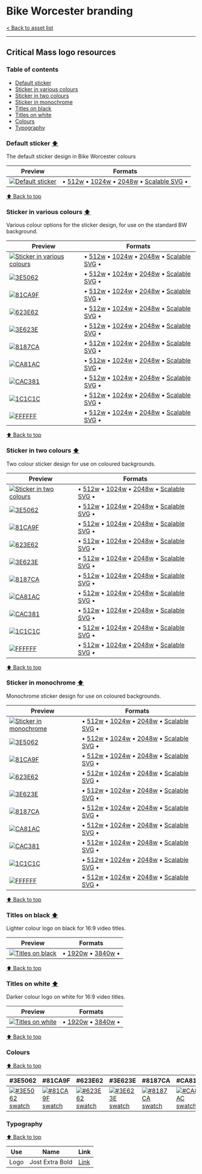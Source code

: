 # Bike Worcester branding

[< Back to asset list](./index.md)

---

## Critical Mass logo resources

### Table of contents

- [Default sticker](#default-sticker)
- [Sticker in various colours](#sticker-in-various-colours)
- [Sticker in two colours](#sticker-in-two-colours)
- [Sticker in monochrome](#sticker-in-monochrome)
- [Titles on black](#titles-on-black)
- [Titles on white](#titles-on-white)
- [Colours](#colours)
- [Typography](#typography)

### Default sticker [⬆️](#table-of-contents)
The default sticker design in Bike Worcester colours

| Preview | Formats |
| ------- | ------- |
| [![Default sticker](../assets/critical_mass-logo/critical_mass-logo-full-256.png)](critical_mass-logo-full.md) | &bull; [512w](../assets/critical_mass-logo/critical_mass-logo-full-512.png) &bull; [1024w](../assets/critical_mass-logo/critical_mass-logo-full-1024.png) &bull; [2048w](../assets/critical_mass-logo/critical_mass-logo-full-2048.png) &bull; [Scalable SVG](../assets/critical_mass-logo/critical_mass-logo-full.svg) &bull; |

[⬆️ Back to top](#table-of-contents)
### Sticker in various colours [⬆️](#table-of-contents)
Various colour options for the sticker design, for use on the standard BW background.

| Preview | Formats |
| ------- | ------- |
| [![Sticker in various colours](../assets/critical_mass-logo/critical_mass-logo-sticker-256.png)](critical_mass-logo-sticker.md) | &bull; [512w](../assets/critical_mass-logo/critical_mass-logo-sticker-512.png) &bull; [1024w](../assets/critical_mass-logo/critical_mass-logo-sticker-1024.png) &bull; [2048w](../assets/critical_mass-logo/critical_mass-logo-sticker-2048.png) &bull; [Scalable SVG](../assets/critical_mass-logo/critical_mass-logo-sticker.svg) &bull; |
  | [![ 3E5062](../assets/critical_mass-logo/critical_mass-logo-sticker-3E5062-256.png)](critical_mass-logo-sticker.md#3E5062) | &bull; [512w](../assets/critical_mass-logo/critical_mass-logo-sticker-3E5062-512.png) &bull; [1024w](../assets/critical_mass-logo/critical_mass-logo-sticker-3E5062-1024.png) &bull; [2048w](../assets/critical_mass-logo/critical_mass-logo-sticker-3E5062-2048.png) &bull; [Scalable SVG](../assets/critical_mass-logo/critical_mass-logo-sticker-3E5062.svg) &bull; |
  | [![ 81CA9F](../assets/critical_mass-logo/critical_mass-logo-sticker-81CA9F-256.png)](critical_mass-logo-sticker.md#81CA9F) | &bull; [512w](../assets/critical_mass-logo/critical_mass-logo-sticker-81CA9F-512.png) &bull; [1024w](../assets/critical_mass-logo/critical_mass-logo-sticker-81CA9F-1024.png) &bull; [2048w](../assets/critical_mass-logo/critical_mass-logo-sticker-81CA9F-2048.png) &bull; [Scalable SVG](../assets/critical_mass-logo/critical_mass-logo-sticker-81CA9F.svg) &bull; |
  | [![ 623E62](../assets/critical_mass-logo/critical_mass-logo-sticker-623E62-256.png)](critical_mass-logo-sticker.md#623E62) | &bull; [512w](../assets/critical_mass-logo/critical_mass-logo-sticker-623E62-512.png) &bull; [1024w](../assets/critical_mass-logo/critical_mass-logo-sticker-623E62-1024.png) &bull; [2048w](../assets/critical_mass-logo/critical_mass-logo-sticker-623E62-2048.png) &bull; [Scalable SVG](../assets/critical_mass-logo/critical_mass-logo-sticker-623E62.svg) &bull; |
  | [![ 3E623E](../assets/critical_mass-logo/critical_mass-logo-sticker-3E623E-256.png)](critical_mass-logo-sticker.md#3E623E) | &bull; [512w](../assets/critical_mass-logo/critical_mass-logo-sticker-3E623E-512.png) &bull; [1024w](../assets/critical_mass-logo/critical_mass-logo-sticker-3E623E-1024.png) &bull; [2048w](../assets/critical_mass-logo/critical_mass-logo-sticker-3E623E-2048.png) &bull; [Scalable SVG](../assets/critical_mass-logo/critical_mass-logo-sticker-3E623E.svg) &bull; |
  | [![ 8187CA](../assets/critical_mass-logo/critical_mass-logo-sticker-8187CA-256.png)](critical_mass-logo-sticker.md#8187CA) | &bull; [512w](../assets/critical_mass-logo/critical_mass-logo-sticker-8187CA-512.png) &bull; [1024w](../assets/critical_mass-logo/critical_mass-logo-sticker-8187CA-1024.png) &bull; [2048w](../assets/critical_mass-logo/critical_mass-logo-sticker-8187CA-2048.png) &bull; [Scalable SVG](../assets/critical_mass-logo/critical_mass-logo-sticker-8187CA.svg) &bull; |
  | [![ CA81AC](../assets/critical_mass-logo/critical_mass-logo-sticker-CA81AC-256.png)](critical_mass-logo-sticker.md#CA81AC) | &bull; [512w](../assets/critical_mass-logo/critical_mass-logo-sticker-CA81AC-512.png) &bull; [1024w](../assets/critical_mass-logo/critical_mass-logo-sticker-CA81AC-1024.png) &bull; [2048w](../assets/critical_mass-logo/critical_mass-logo-sticker-CA81AC-2048.png) &bull; [Scalable SVG](../assets/critical_mass-logo/critical_mass-logo-sticker-CA81AC.svg) &bull; |
  | [![ CAC381](../assets/critical_mass-logo/critical_mass-logo-sticker-CAC381-256.png)](critical_mass-logo-sticker.md#CAC381) | &bull; [512w](../assets/critical_mass-logo/critical_mass-logo-sticker-CAC381-512.png) &bull; [1024w](../assets/critical_mass-logo/critical_mass-logo-sticker-CAC381-1024.png) &bull; [2048w](../assets/critical_mass-logo/critical_mass-logo-sticker-CAC381-2048.png) &bull; [Scalable SVG](../assets/critical_mass-logo/critical_mass-logo-sticker-CAC381.svg) &bull; |
  | [![ 1C1C1C](../assets/critical_mass-logo/critical_mass-logo-sticker-1C1C1C-256.png)](critical_mass-logo-sticker.md#1C1C1C) | &bull; [512w](../assets/critical_mass-logo/critical_mass-logo-sticker-1C1C1C-512.png) &bull; [1024w](../assets/critical_mass-logo/critical_mass-logo-sticker-1C1C1C-1024.png) &bull; [2048w](../assets/critical_mass-logo/critical_mass-logo-sticker-1C1C1C-2048.png) &bull; [Scalable SVG](../assets/critical_mass-logo/critical_mass-logo-sticker-1C1C1C.svg) &bull; |
  | [![ FFFFFF](../assets/critical_mass-logo/critical_mass-logo-sticker-FFFFFF-256.png)](critical_mass-logo-sticker.md#FFFFFF) | &bull; [512w](../assets/critical_mass-logo/critical_mass-logo-sticker-FFFFFF-512.png) &bull; [1024w](../assets/critical_mass-logo/critical_mass-logo-sticker-FFFFFF-1024.png) &bull; [2048w](../assets/critical_mass-logo/critical_mass-logo-sticker-FFFFFF-2048.png) &bull; [Scalable SVG](../assets/critical_mass-logo/critical_mass-logo-sticker-FFFFFF.svg) &bull; |

[⬆️ Back to top](#table-of-contents)
### Sticker in two colours [⬆️](#table-of-contents)
Two colour sticker design for use on coloured backgrounds.

| Preview | Formats |
| ------- | ------- |
| [![Sticker in two colours](../assets/critical_mass-logo/critical_mass-logo-sticker-2col-256.png)](critical_mass-logo-sticker-2col.md) | &bull; [512w](../assets/critical_mass-logo/critical_mass-logo-sticker-2col-512.png) &bull; [1024w](../assets/critical_mass-logo/critical_mass-logo-sticker-2col-1024.png) &bull; [2048w](../assets/critical_mass-logo/critical_mass-logo-sticker-2col-2048.png) &bull; [Scalable SVG](../assets/critical_mass-logo/critical_mass-logo-sticker-2col.svg) &bull; |
  | [![ 3E5062](../assets/critical_mass-logo/critical_mass-logo-sticker-2col-3E5062-256.png)](critical_mass-logo-sticker-2col.md#3E5062) | &bull; [512w](../assets/critical_mass-logo/critical_mass-logo-sticker-2col-3E5062-512.png) &bull; [1024w](../assets/critical_mass-logo/critical_mass-logo-sticker-2col-3E5062-1024.png) &bull; [2048w](../assets/critical_mass-logo/critical_mass-logo-sticker-2col-3E5062-2048.png) &bull; [Scalable SVG](../assets/critical_mass-logo/critical_mass-logo-sticker-2col-3E5062.svg) &bull; |
  | [![ 81CA9F](../assets/critical_mass-logo/critical_mass-logo-sticker-2col-81CA9F-256.png)](critical_mass-logo-sticker-2col.md#81CA9F) | &bull; [512w](../assets/critical_mass-logo/critical_mass-logo-sticker-2col-81CA9F-512.png) &bull; [1024w](../assets/critical_mass-logo/critical_mass-logo-sticker-2col-81CA9F-1024.png) &bull; [2048w](../assets/critical_mass-logo/critical_mass-logo-sticker-2col-81CA9F-2048.png) &bull; [Scalable SVG](../assets/critical_mass-logo/critical_mass-logo-sticker-2col-81CA9F.svg) &bull; |
  | [![ 623E62](../assets/critical_mass-logo/critical_mass-logo-sticker-2col-623E62-256.png)](critical_mass-logo-sticker-2col.md#623E62) | &bull; [512w](../assets/critical_mass-logo/critical_mass-logo-sticker-2col-623E62-512.png) &bull; [1024w](../assets/critical_mass-logo/critical_mass-logo-sticker-2col-623E62-1024.png) &bull; [2048w](../assets/critical_mass-logo/critical_mass-logo-sticker-2col-623E62-2048.png) &bull; [Scalable SVG](../assets/critical_mass-logo/critical_mass-logo-sticker-2col-623E62.svg) &bull; |
  | [![ 3E623E](../assets/critical_mass-logo/critical_mass-logo-sticker-2col-3E623E-256.png)](critical_mass-logo-sticker-2col.md#3E623E) | &bull; [512w](../assets/critical_mass-logo/critical_mass-logo-sticker-2col-3E623E-512.png) &bull; [1024w](../assets/critical_mass-logo/critical_mass-logo-sticker-2col-3E623E-1024.png) &bull; [2048w](../assets/critical_mass-logo/critical_mass-logo-sticker-2col-3E623E-2048.png) &bull; [Scalable SVG](../assets/critical_mass-logo/critical_mass-logo-sticker-2col-3E623E.svg) &bull; |
  | [![ 8187CA](../assets/critical_mass-logo/critical_mass-logo-sticker-2col-8187CA-256.png)](critical_mass-logo-sticker-2col.md#8187CA) | &bull; [512w](../assets/critical_mass-logo/critical_mass-logo-sticker-2col-8187CA-512.png) &bull; [1024w](../assets/critical_mass-logo/critical_mass-logo-sticker-2col-8187CA-1024.png) &bull; [2048w](../assets/critical_mass-logo/critical_mass-logo-sticker-2col-8187CA-2048.png) &bull; [Scalable SVG](../assets/critical_mass-logo/critical_mass-logo-sticker-2col-8187CA.svg) &bull; |
  | [![ CA81AC](../assets/critical_mass-logo/critical_mass-logo-sticker-2col-CA81AC-256.png)](critical_mass-logo-sticker-2col.md#CA81AC) | &bull; [512w](../assets/critical_mass-logo/critical_mass-logo-sticker-2col-CA81AC-512.png) &bull; [1024w](../assets/critical_mass-logo/critical_mass-logo-sticker-2col-CA81AC-1024.png) &bull; [2048w](../assets/critical_mass-logo/critical_mass-logo-sticker-2col-CA81AC-2048.png) &bull; [Scalable SVG](../assets/critical_mass-logo/critical_mass-logo-sticker-2col-CA81AC.svg) &bull; |
  | [![ CAC381](../assets/critical_mass-logo/critical_mass-logo-sticker-2col-CAC381-256.png)](critical_mass-logo-sticker-2col.md#CAC381) | &bull; [512w](../assets/critical_mass-logo/critical_mass-logo-sticker-2col-CAC381-512.png) &bull; [1024w](../assets/critical_mass-logo/critical_mass-logo-sticker-2col-CAC381-1024.png) &bull; [2048w](../assets/critical_mass-logo/critical_mass-logo-sticker-2col-CAC381-2048.png) &bull; [Scalable SVG](../assets/critical_mass-logo/critical_mass-logo-sticker-2col-CAC381.svg) &bull; |
  | [![ 1C1C1C](../assets/critical_mass-logo/critical_mass-logo-sticker-2col-1C1C1C-256.png)](critical_mass-logo-sticker-2col.md#1C1C1C) | &bull; [512w](../assets/critical_mass-logo/critical_mass-logo-sticker-2col-1C1C1C-512.png) &bull; [1024w](../assets/critical_mass-logo/critical_mass-logo-sticker-2col-1C1C1C-1024.png) &bull; [2048w](../assets/critical_mass-logo/critical_mass-logo-sticker-2col-1C1C1C-2048.png) &bull; [Scalable SVG](../assets/critical_mass-logo/critical_mass-logo-sticker-2col-1C1C1C.svg) &bull; |
  | [![ FFFFFF](../assets/critical_mass-logo/critical_mass-logo-sticker-2col-FFFFFF-256.png)](critical_mass-logo-sticker-2col.md#FFFFFF) | &bull; [512w](../assets/critical_mass-logo/critical_mass-logo-sticker-2col-FFFFFF-512.png) &bull; [1024w](../assets/critical_mass-logo/critical_mass-logo-sticker-2col-FFFFFF-1024.png) &bull; [2048w](../assets/critical_mass-logo/critical_mass-logo-sticker-2col-FFFFFF-2048.png) &bull; [Scalable SVG](../assets/critical_mass-logo/critical_mass-logo-sticker-2col-FFFFFF.svg) &bull; |

[⬆️ Back to top](#table-of-contents)
### Sticker in monochrome [⬆️](#table-of-contents)
Monochrome sticker design for use on coloured backgrounds.

| Preview | Formats |
| ------- | ------- |
| [![Sticker in monochrome](../assets/critical_mass-logo/critical_mass-logo-sticker-mono-256.png)](critical_mass-logo-sticker-mono.md) | &bull; [512w](../assets/critical_mass-logo/critical_mass-logo-sticker-mono-512.png) &bull; [1024w](../assets/critical_mass-logo/critical_mass-logo-sticker-mono-1024.png) &bull; [2048w](../assets/critical_mass-logo/critical_mass-logo-sticker-mono-2048.png) &bull; [Scalable SVG](../assets/critical_mass-logo/critical_mass-logo-sticker-mono.svg) &bull; |
  | [![ 3E5062](../assets/critical_mass-logo/critical_mass-logo-sticker-mono-3E5062-256.png)](critical_mass-logo-sticker-mono.md#3E5062) | &bull; [512w](../assets/critical_mass-logo/critical_mass-logo-sticker-mono-3E5062-512.png) &bull; [1024w](../assets/critical_mass-logo/critical_mass-logo-sticker-mono-3E5062-1024.png) &bull; [2048w](../assets/critical_mass-logo/critical_mass-logo-sticker-mono-3E5062-2048.png) &bull; [Scalable SVG](../assets/critical_mass-logo/critical_mass-logo-sticker-mono-3E5062.svg) &bull; |
  | [![ 81CA9F](../assets/critical_mass-logo/critical_mass-logo-sticker-mono-81CA9F-256.png)](critical_mass-logo-sticker-mono.md#81CA9F) | &bull; [512w](../assets/critical_mass-logo/critical_mass-logo-sticker-mono-81CA9F-512.png) &bull; [1024w](../assets/critical_mass-logo/critical_mass-logo-sticker-mono-81CA9F-1024.png) &bull; [2048w](../assets/critical_mass-logo/critical_mass-logo-sticker-mono-81CA9F-2048.png) &bull; [Scalable SVG](../assets/critical_mass-logo/critical_mass-logo-sticker-mono-81CA9F.svg) &bull; |
  | [![ 623E62](../assets/critical_mass-logo/critical_mass-logo-sticker-mono-623E62-256.png)](critical_mass-logo-sticker-mono.md#623E62) | &bull; [512w](../assets/critical_mass-logo/critical_mass-logo-sticker-mono-623E62-512.png) &bull; [1024w](../assets/critical_mass-logo/critical_mass-logo-sticker-mono-623E62-1024.png) &bull; [2048w](../assets/critical_mass-logo/critical_mass-logo-sticker-mono-623E62-2048.png) &bull; [Scalable SVG](../assets/critical_mass-logo/critical_mass-logo-sticker-mono-623E62.svg) &bull; |
  | [![ 3E623E](../assets/critical_mass-logo/critical_mass-logo-sticker-mono-3E623E-256.png)](critical_mass-logo-sticker-mono.md#3E623E) | &bull; [512w](../assets/critical_mass-logo/critical_mass-logo-sticker-mono-3E623E-512.png) &bull; [1024w](../assets/critical_mass-logo/critical_mass-logo-sticker-mono-3E623E-1024.png) &bull; [2048w](../assets/critical_mass-logo/critical_mass-logo-sticker-mono-3E623E-2048.png) &bull; [Scalable SVG](../assets/critical_mass-logo/critical_mass-logo-sticker-mono-3E623E.svg) &bull; |
  | [![ 8187CA](../assets/critical_mass-logo/critical_mass-logo-sticker-mono-8187CA-256.png)](critical_mass-logo-sticker-mono.md#8187CA) | &bull; [512w](../assets/critical_mass-logo/critical_mass-logo-sticker-mono-8187CA-512.png) &bull; [1024w](../assets/critical_mass-logo/critical_mass-logo-sticker-mono-8187CA-1024.png) &bull; [2048w](../assets/critical_mass-logo/critical_mass-logo-sticker-mono-8187CA-2048.png) &bull; [Scalable SVG](../assets/critical_mass-logo/critical_mass-logo-sticker-mono-8187CA.svg) &bull; |
  | [![ CA81AC](../assets/critical_mass-logo/critical_mass-logo-sticker-mono-CA81AC-256.png)](critical_mass-logo-sticker-mono.md#CA81AC) | &bull; [512w](../assets/critical_mass-logo/critical_mass-logo-sticker-mono-CA81AC-512.png) &bull; [1024w](../assets/critical_mass-logo/critical_mass-logo-sticker-mono-CA81AC-1024.png) &bull; [2048w](../assets/critical_mass-logo/critical_mass-logo-sticker-mono-CA81AC-2048.png) &bull; [Scalable SVG](../assets/critical_mass-logo/critical_mass-logo-sticker-mono-CA81AC.svg) &bull; |
  | [![ CAC381](../assets/critical_mass-logo/critical_mass-logo-sticker-mono-CAC381-256.png)](critical_mass-logo-sticker-mono.md#CAC381) | &bull; [512w](../assets/critical_mass-logo/critical_mass-logo-sticker-mono-CAC381-512.png) &bull; [1024w](../assets/critical_mass-logo/critical_mass-logo-sticker-mono-CAC381-1024.png) &bull; [2048w](../assets/critical_mass-logo/critical_mass-logo-sticker-mono-CAC381-2048.png) &bull; [Scalable SVG](../assets/critical_mass-logo/critical_mass-logo-sticker-mono-CAC381.svg) &bull; |
  | [![ 1C1C1C](../assets/critical_mass-logo/critical_mass-logo-sticker-mono-1C1C1C-256.png)](critical_mass-logo-sticker-mono.md#1C1C1C) | &bull; [512w](../assets/critical_mass-logo/critical_mass-logo-sticker-mono-1C1C1C-512.png) &bull; [1024w](../assets/critical_mass-logo/critical_mass-logo-sticker-mono-1C1C1C-1024.png) &bull; [2048w](../assets/critical_mass-logo/critical_mass-logo-sticker-mono-1C1C1C-2048.png) &bull; [Scalable SVG](../assets/critical_mass-logo/critical_mass-logo-sticker-mono-1C1C1C.svg) &bull; |
  | [![ FFFFFF](../assets/critical_mass-logo/critical_mass-logo-sticker-mono-FFFFFF-256.png)](critical_mass-logo-sticker-mono.md#FFFFFF) | &bull; [512w](../assets/critical_mass-logo/critical_mass-logo-sticker-mono-FFFFFF-512.png) &bull; [1024w](../assets/critical_mass-logo/critical_mass-logo-sticker-mono-FFFFFF-1024.png) &bull; [2048w](../assets/critical_mass-logo/critical_mass-logo-sticker-mono-FFFFFF-2048.png) &bull; [Scalable SVG](../assets/critical_mass-logo/critical_mass-logo-sticker-mono-FFFFFF.svg) &bull; |

[⬆️ Back to top](#table-of-contents)
### Titles on black [⬆️](#table-of-contents)
Lighter colour logo on black for 16:9 video titles.

| Preview | Formats |
| ------- | ------- |
| [![Titles on black](../assets/critical_mass-logo/critical_mass-logo-titles-black-256.png)](critical_mass-logo-titles-black.md) | &bull; [1920w](../assets/critical_mass-logo/critical_mass-logo-titles-black-1920.png) &bull; [3840w](../assets/critical_mass-logo/critical_mass-logo-titles-black-3840.png)  &bull; |

[⬆️ Back to top](#table-of-contents)
### Titles on white [⬆️](#table-of-contents)
Darker colour logo on white for 16:9 video titles.

| Preview | Formats |
| ------- | ------- |
| [![Titles on white](../assets/critical_mass-logo/critical_mass-logo-titles-white-256.png)](critical_mass-logo-titles-white.md) | &bull; [1920w](../assets/critical_mass-logo/critical_mass-logo-titles-white-1920.png) &bull; [3840w](../assets/critical_mass-logo/critical_mass-logo-titles-white-3840.png)  &bull; |

[⬆️ Back to top](#table-of-contents)

### Colours

[⬆️ Back to top](#table-of-contents)

| #3E5062 |  #81CA9F |  #623E62 |  #3E623E |  #8187CA |  #CA81AC |  #CAC381 |  #1C1C1C |  #FFFFFF | 
| --- |  --- |  --- |  --- |  --- |  --- |  --- |  --- |  --- | 
| [![#3E5062 swatch](../assets/critical_mass-logo/swatch-3E5062.png)]() |  [![#81CA9F swatch](../assets/critical_mass-logo/swatch-81CA9F.png)]() |  [![#623E62 swatch](../assets/critical_mass-logo/swatch-623E62.png)]() |  [![#3E623E swatch](../assets/critical_mass-logo/swatch-3E623E.png)]() |  [![#8187CA swatch](../assets/critical_mass-logo/swatch-8187CA.png)]() |  [![#CA81AC swatch](../assets/critical_mass-logo/swatch-CA81AC.png)]() |  [![#CAC381 swatch](../assets/critical_mass-logo/swatch-CAC381.png)]() |  [![#1C1C1C swatch](../assets/critical_mass-logo/swatch-1C1C1C.png)]() |  [![#FFFFFF swatch](../assets/critical_mass-logo/swatch-FFFFFF.png)]() | 

### Typography

[⬆️ Back to top](#table-of-contents)

| Use | Name | Link |
| --- | --- | --- |
| Logo | Jost Extra Bold | [Link](https://fonts.google.com/specimen/Jost) |
